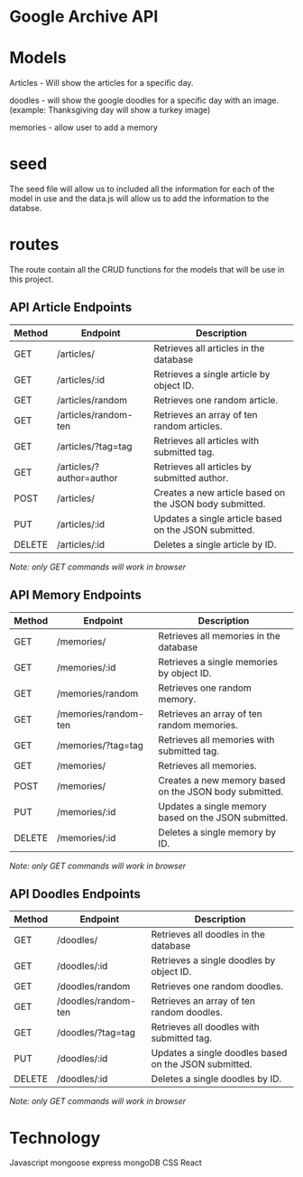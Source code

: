 # Google Archive API

# Models
Articles - Will show the articles for a specific day.

doodles - will show the google doodles for a specific day with an image. (example: Thanksgiving day will show a turkey image)

memories - allow user to add a memory

# seed 
 The seed file will allow us to included all the information for each of the model in use and the data.js will allow us to add the information to the databse.

# routes
The route contain all the CRUD functions for the models that will be use in this project.

## API Article Endpoints

| Method | Endpoint         | Description             |
| ------ | ---------------- | ----------------------- |
| GET    | /articles/             | Retrieves all articles in the database   |
| GET    | /articles/:id          | Retrieves a single article by object ID.  |
| GET    | /articles/random   | Retrieves one random article. |
| GET    | /articles/random-ten | Retrieves an array of ten random articles.  |
| GET    | /articles/?tag=tag | Retrieves all articles with submitted tag.   |
| GET    | /articles/?author=author | Retrieves all articles by submitted author.  |
| POST  | /articles/ | Creates a new article based on the JSON body submitted.   |
| PUT    | /articles/:id | Updates a single article based on the JSON submitted.    |
| DELETE | /articles/:id | Deletes a single article by ID.    |

*Note: only GET commands will work in browser*

## API Memory Endpoints

| Method | Endpoint         | Description             |
| ------ | ---------------- | ----------------------- |
| GET    | /memories/             | Retrieves all memories in the database   |
| GET    | /memories/:id          | Retrieves a single memories by object ID.  |
| GET    | /memories/random   | Retrieves one random memory. |
| GET    | /memories/random-ten | Retrieves an array of ten random memories.  |
| GET    | /memories/?tag=tag | Retrieves all memories with submitted tag.   |
| GET    | /memories/ | Retrieves all memories.  |
| POST  | /memories/ | Creates a new memory based on the JSON body submitted.   |
| PUT    | /memories/:id | Updates a single memory based on the JSON submitted.    |
| DELETE | /memories/:id | Deletes a single memory by ID.    |

*Note: only GET commands will work in browser*

## API Doodles Endpoints

| Method | Endpoint         | Description             |
| ------ | ---------------- | ----------------------- |
| GET    | /doodles/             | Retrieves all doodles in the database   |
| GET    | /doodles/:id          | Retrieves a single doodles by object ID.  |
| GET    | /doodles/random   | Retrieves one random doodles. |
| GET    | /doodles/random-ten | Retrieves an array of ten random doodles.  |
| GET    | /doodles/?tag=tag | Retrieves all doodles with submitted tag.   |
| PUT    | /doodles/:id | Updates a single doodles based on the JSON submitted.    |
| DELETE | /doodles/:id | Deletes a single doodles by ID.    |

*Note: only GET commands will work in browser*

# Technology
Javascript
mongoose
express
mongoDB
CSS
React
